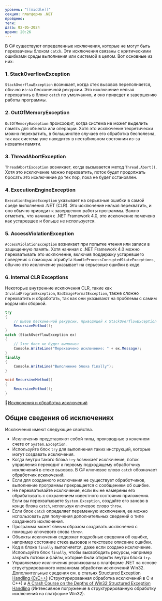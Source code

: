 ```yaml
---
уровень: "[[middle]]"
секция: платформа .NET
пройдено: 
теги: 
дата: 02-05-2024
время: 20:26
---
```

В C# существуют определенные исключения, которые не могут быть перехвачены блоком `catch`. Эти исключения связаны с критическими ошибками среды выполнения или системой в целом. Вот основные из них:

### 1. **StackOverflowException**

`StackOverflowException` возникает, когда стек вызовов переполняется, обычно из-за бесконечной рекурсии. Это исключение нельзя перехватить в блоке `catch` по умолчанию, и оно приведет к завершению работы программы.

### 2. **OutOfMemoryException**

`OutOfMemoryException` происходит, когда система не может выделить память для объекта или операции. Хотя это исключение теоретически можно перехватить, в большинстве случаев его обработка бесполезна, так как система уже находится в нестабильном состоянии из-за нехватки памяти.

### 3. **ThreadAbortException**

`ThreadAbortException` возникает, когда вызывается метод `Thread.Abort()`. Хотя это исключение можно перехватить, поток будет продолжать бросать это исключение до тех пор, пока не будет остановлен.

### 4. **ExecutionEngineException**

`ExecutionEngineException` указывает на серьезные ошибки в самой среде выполнения .NET (CLR). Это исключение нельзя перехватить, и оно обычно приводит к завершению работы программы. Важно отметить, что начиная с .NET Framework 4.0, это исключение помечено как устаревшее и больше не используется.

### 5. **AccessViolationException**

`AccessViolationException` возникает при попытке чтения или записи в защищенную память. Хотя начиная с .NET Framework 4.0 можно перехватывать это исключение, включив поддержку устаревшего поведения с помощью атрибута `HandleProcessCorruptedStateExceptions`, обычно это исключение указывает на серьезные ошибки в коде.

### 6. **Internal CLR Exceptions**

Некоторые внутренние исключения CLR, такие как `InvalidProgramException`, `BadImageFormatException`, также сложно перехватить и обработать, так как они указывают на проблемы с самим кодом или сборкой.

```c#
try
{
    // Вызов бесконечной рекурсии, приводящей к StackOverflowException
    RecursiveMethod();
}
catch (StackOverflowException ex)
{
    // Этот блок не будет выполнен
    Console.WriteLine("Перехвачено исключение: " + ex.Message);
}
finally
{
    Console.WriteLine("Выполнение блока finally");
}

void RecursiveMethod()
{
    RecursiveMethod();
}
```

🔗[Исключения и обработка исключений](#https://learn.microsoft.com/ru-ru/dotnet/csharp/fundamentals/exceptions/)
## Общие сведения об исключениях

Исключения имеют следующие свойства.

- Исключения представляют собой типы, производные в конечном счете от `System.Exception`.
- Используйте блок `try` для выполнения таких инструкций, которые могут создавать исключения.
- Когда внутри такого блока `try` возникает исключение, поток управления переходит к первому подходящему обработчику исключений в стеке вызовов. В C# ключевое слово `catch` обозначает обработчик исключений.
- Если для созданного исключения не существует обработчиков, выполнение программы прекращается с сообщением об ошибке.
- Не перехватывайте исключение, если вы не намерены его обрабатывать с сохранением известного состояния приложения. Если вы перехватываете `System.Exception`, создайте его заново в конце блока `catch`, используя ключевое слово `throw`.
- Если блок `catch` определяет переменную исключения, ее можно использовать для получения дополнительных сведений о типе созданного исключения.
- Программа может явным образом создавать исключения с помощью ключевого слова `throw`.
- Объекты исключения содержат подробные сведения об ошибке, например состояние стека вызовов и текстовое описание ошибки.
- Код в блоке `finally` выполняется, даже если создано исключение. Используйте блок `finally`, чтобы высвободить ресурсы, например закрыть потоки и файлы, которые были открыты внутри блока `try`.
- Управляемые исключения реализованы в платформе .NET на основе структурированного механизма обработки исключений Win32. Дополнительные сведения см. в статьях [Structured Exception Handling (C/C++)](https://learn.microsoft.com/ru-ru/cpp/cpp/structured-exception-handling-c-cpp) (Структурированная обработка исключений в C и C++) и [A Crash Course on the Depths of Win32 Structured Exception Handling](http://bytepointer.com/resources/pietrek_crash_course_depths_of_win32_seh.htm) (Интенсивное погружение в структурированную обработку исключений на платформе Win32).